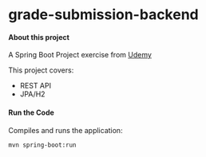# grade-submission-backend

#### About this project

A Spring Boot Project exercise from [Udemy](https://www.udemy.com/course/the-complete-spring-boot-development-bootcamp/)

This project covers:

- REST API
- JPA/H2



#### Run the Code

Compiles and runs the application:

```
mvn spring-boot:run
```